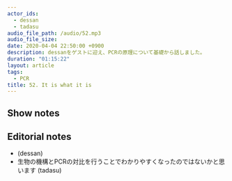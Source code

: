```yaml
---
actor_ids:
  - dessan
  - tadasu
audio_file_path: /audio/52.mp3
audio_file_size: 
date: 2020-04-04 22:50:00 +0900
description: dessanをゲストに迎え、PCRの原理について基礎から話しました。
duration: "01:15:22"
layout: article
tags:
  - PCR
title: 52. It is what it is
---
```


## Show notes

## Editorial notes
- (dessan)
- 生物の機構とPCRの対比を行うことでわかりやすくなったのではないかと思います (tadasu)
